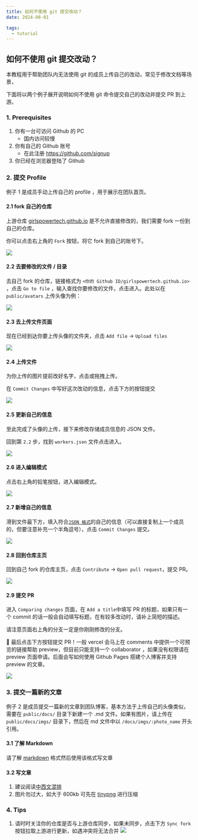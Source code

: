 ```yaml
---
title: 如何不使用 git 提交改动？
date: 2024-08-01

tags:
  - tutorial
---
```


## 如何不使用 git 提交改动？

本教程用于帮助团队内无法使用 git 的成员上传自己的改动，常见于修改文档等场景，

下面将以两个例子展开说明如何不使用 git 命令提交自己的改动并提交 PR 到上游。

### 1. Prerequisites

1. 你有一台可访问 Github 的 PC
   - 国内访问较慢
2. 你有自己的 Github 账号
   - 在此注册 https://github.com/signup
3. 你已经在浏览器登陆了 Github

### 2. 提交 Profile

例子 1 是成员手动上传自己的 profile ，用于展示在团队首页。

#### 2.1 fork 自己的仓库

上游仓库 [girlspowertech.github.io](https://github.com/girlspowertech/girlspowertech.github.io) 是不允许直接修改的，我们需要 fork 一份到自己的仓库。

你可以点击右上角的 `Fork` 按钮，将它 fork 到自己的账号下。

![](/docs/imgs/1.png)

#### 2.2 去要修改的文件 / 目录

去自己 fork 的仓库，链接格式为 `<你的 Github ID/girlspowertech.github.io>` ，点击 `Go to file` ，输入查找你要修改的文件，点击进入。此处以在 `public/avatars` 上传头像为例：

![](/docs/imgs/2.png)

#### 2.3 去上传文件页面

现在已经到达你要上传头像的文件夹，点击 `Add file` -> `Upload files`

![](/docs/imgs/3.png)

#### 2.4 上传文件

为你上传的图片提前改好名字，点击或拖拽上传。

在 `Commit Changes` 中写好这次改动的信息，点击下方的按钮提交

![](/docs/imgs/9.png)

#### 2.5 更新自己的信息

至此完成了头像的上传，接下来修改存储成员信息的 JSON 文件。

回到第 `2.2` 步，找到 `workers.json` 文件点击进入。

![](/docs/imgs/4.png)

#### 2.6 进入编辑模式

点击右上角的铅笔按钮，进入编辑模式。

![](/docs/imgs/8.png)

#### 2.7 新增自己的信息

滑到文件最下方，填入符合[`JSON 格式`](https://developer.mozilla.org/zh-CN/docs/Learn/JavaScript/Objects/JSON)的自己的信息（可以直接复制上一个成员的，但要注意补充一个半角逗号），点击 `Commit Changes` 提交。

![](/docs/imgs/7.png)

#### 2.8 回到仓库主页

回到自己 fork 的仓库主页，点击 `Contribute` -> `Open pull request`，提交 PR。

![](/docs/imgs/6.png)

#### 2.9 提交 PR

进入 `Comparing changes` 页面，在 `Add a title`中填写 PR 的标题，如果只有一个 commit 的话一般会自动填写标题，在有较多改动时，请补上简短的描述。

请注意页面右上角的分支一定是你刚刚修改的分支。

🍻 最后点击下方按钮提交 PR！一般 vercel 会马上在 comments 中提供一个可预览的链接帮助 preview，但目前只能支持一个 collaborator ，如果没有权限请在 preview 页面申请。后面会写如何使用 Github Pages 搭建个人博客并支持 preview 的文章。

![](/docs/imgs/5.png)

### 3. 提交一篇新的文章

例子 2 是成员提交一篇新的文章到团队博客，基本方法于上传自己的头像类似，需要在 `public/docs/` 目录下新建一个 .md 文件。如果有图片，请上传在 `public/docs/imgs/` 目录下，然后在 md 文件中以 `/docs/imgs/:photo_name` 开头引用。

#### 3.1 了解 Markdown

请了解 [markdown](https://markdownlivepreview.com/) 格式然后使用该格式写文章

#### 3.2 写文章

1. 建议阅读[中西文混排](https://design.teambition.com/doc/mixed)
2. 图片勿过大，如大于 600kb 可先在 [tinypng](https://tinypng.com/) 进行压缩

### 4. Tips

1. 请时时关注你的仓库是否与上游仓库同步，如果未同步，点击下方 `Sync fork` 按钮拉取上游进行更新，如遇冲突将无法合并
  ![](/docs/imgs/sync.png)

